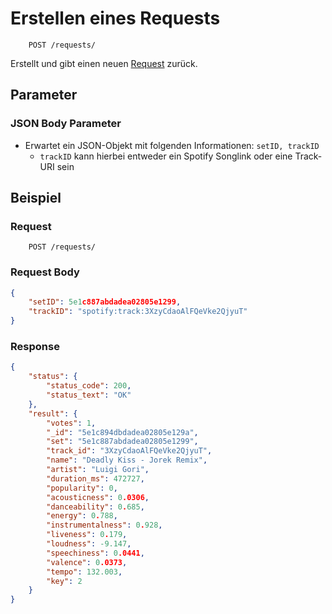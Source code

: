 # Erstellen eines Requests
```
    POST /requests/
```
Erstellt und gibt einen neuen [Request](https://github.com/Inf166/GDW1920_Mai_Dahlke_Inci/blob/master/Dokumente/Dokumentation/requests/README.md) zurück.

## Parameter
### JSON Body Parameter
* Erwartet ein JSON-Objekt mit folgenden Informationen: `setID, trackID`
  * `trackID` kann hierbei entweder ein Spotify Songlink oder eine Track-URI sein

## Beispiel
### Request
```
    POST /requests/
```
### Request Body
```json
{
	"setID": 5e1c887abdadea02805e1299,
	"trackID": "spotify:track:3XzyCdaoAlFQeVke2QjyuT"
}
```

### Response
```json
{
	"status": {
		"status_code": 200,
		"status_text": "OK"
	},
	"result": {
		"votes": 1,
		"_id": "5e1c894dbdadea02805e129a",
		"set": "5e1c887abdadea02805e1299",
		"track_id": "3XzyCdaoAlFQeVke2QjyuT",
		"name": "Deadly Kiss - Jorek Remix",
		"artist": "Luigi Gori",
		"duration_ms": 472727,
		"popularity": 0,
		"acousticness": 0.0306,
		"danceability": 0.685,
		"energy": 0.788,
		"instrumentalness": 0.928,
		"liveness": 0.179,
		"loudness": -9.147,
		"speechiness": 0.0441,
		"valence": 0.0373,
		"tempo": 132.003,
		"key": 2
	}
}
```